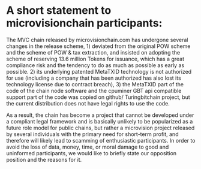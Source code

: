 # A short statement to microvisionchain participants: 

The MVC chain released by microvisionchain.com has undergone several changes in the release scheme, 1) deviated from the original POW scheme and the scheme of POW & tax extraction, and insisted on adopting the scheme of reserving 13.6 million Tokens for issuance, which has a great compliance risk and the tendency to do as much as possible as early as possible. 2) its underlying patented MetaTXID technology is not authorized for use (including a company that has been authorized has also lost its technology license due to contract breach), 3) the MetaTXID part of the code of the chain node software and the cpuminer GBT api compatible support part of the code was copied on github/ Turingbitchain project, but the current distribution does not have legal rights to use the code.

As a result, the chain has become a project that cannot be developed under a compliant legal framework and is basically unlikely to be popularized as a future role model for public chains, but rather a microvision project released by several individuals with the primary need for short-term profit, and therefore will likely lead to scamming of enthusiastic participants. In order to avoid the loss of data, money, time, or moral damage to good and uninformed participants, we would like to briefly state our opposition position and the reasons for it.
